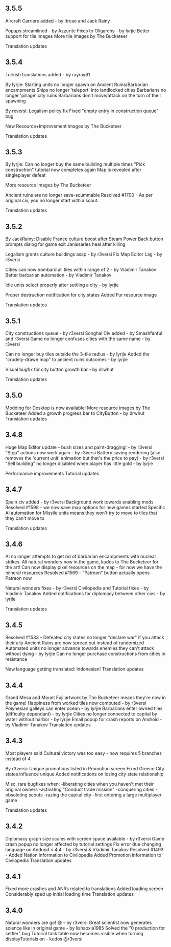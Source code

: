 ## 3.5.5

Aircraft Carriers added - by ltrcao and Jack Rainy

Popups streamlined - by Azzurite
Fixes to Oligarchy - by lyrjie
Better support for tile images
More tile images by The Bucketeer

Translation updates


## 3.5.4

Turkish translations added - by rayray61

By lyrjie:
Starting units no longer spawn on Ancient Ruins/Barbarian encampments
Ships no longer 'teleport' into landlocked cities
Barbarians no longer 'pillage' city ruins
Barbarians don't move/attack on the turn of their spawning

By reversi:
Legalism policy fix
Fixed "empty entry in construction queue" bug

New Resource+Improvement images by The Bucketeer

Translation updates

## 3.5.3

By lyrjie:
Can no longer buy the same building multiple times
"Pick construction" tutorial now completes again
Map is revealed after singleplayer defeat

More resource images by The Bucketeer

Ancient ruins are no longer save-scummable
Resolved #1700 - As per original civ, you no longer start with a scout.

Translation updates

## 3.5.2

By JackRainy:
Disable France culture boost after Steam Power
Back button prompts dialog for game exit
Janissaries heal after killing

Legalism grants culture buildings asap - by r3versi
Fix Map Editor Lag - by r3versi

Cities can now bombard all tiles within range of 2 - by Vladimir Tanakov
Better barbarian automation - by Vladimir Tanakov

Idle units select properly after settling a city - by lyrjie

Proper destruction notification for city states
Added Fur resource image

Translation updates

## 3.5.1

City constructions queue - by r3versi
Songhai Civ added - by Smashfanful and r3versi
Game no longer confuses cities with the same name - by r3versi

Can no longer buy tiles outside the 3-tile radius - by lyrjie
Added the "crudely-drawn map" to ancient ruins outcomes - by lyrjie

Visual bugfix for city button growth bar - by drwhut

Translation updates

## 3.5.0

Modding for Desktop is now available!
More resource images by The Bucketeer
Added a growth progress bar to CityButton - by drwhut
Translation updates

## 3.4.8

Huge Map Editor update - bush sizes and paint-dragging! - by r3versi
"Stop" actions now work again - by r3versi
Battery saving rendering (also removes the 'current unit' animation but that's the price to pay) - by r3versi
"Sell building" no longer disabled when player has little gold - by lyrjie

Performance improvements
Tutorial updates

## 3.4.7

Spain civ added - by r3versi
Background work towards enabling mods
Resolved #1598 - we now save map options for new games started
Specific AI automation for Missile units means they won't try to move to tiles that they can't move to

Translation updates

## 3.4.6

AI no longer attempts to get rid of barbarian encampments with nuclear strikes.
All natural wonders now in the game, kudos to The Bucketeer for the art!
Can now display pixel resources on the map - for now we have the mineral resources
Resolved #1569 - "Patreon" button actually opens Patreon now

Natural wonders fixes - by r3versi
Civilopedia and Tutorial fixes - by Vladimir Tanakov
Added notifications for diplomacy between other civs - by lyrjie

Translation updates

## 3.4.5

Resolved #1533 - Defeated city states no longer "declare war" if you attack their ally
Ancient Ruins are now spread out instead of randomized
Automated units no longer advance towards enemies they can't attack without dying - by lyrjie
Can no longer purchase constructions from cities in resistance

New language getting translated: Indonesian!
Translation updates

## 3.4.4

Grand Mesa and Mount Fuji artwork by The Bucketeer means they're now in the game!
Happiness from worked tiles now computed - by r3versi
Polynesian galleys can enter ocean - by lyrjie
Barbarians enter owned tiles (difficulty dependant) - by lyrjie
Cities no longer connected to capital by water without harbor - by lyrjie
Email popup for crash reports on Android - by Vladimir Tanakov
Translation updates

## 3.4.3

Most players said Cultural victory was too easy - now requires 5 branches instead of 4

By r3versi:
Unique promotions listed in Promotion screen
Fixed Greece City states influence unique
Added notifications on losing city state relationship

Misc. rare bugfixes when:
-liberating cities when you haven't met their original owners
-activating "Conduct trade mission"
-conquering cities
-obsoleting scouts
-razing the capital city
-first entering a large multiplayer game

Translation updates

## 3.4.2

Diplomacy graph size scales with screen space available - by r3versi
Game crash popup no longer affected by tutorial settings
Fix error due changing language on Android < 4.4 - by r3versi & Vladimir Tanakov
Resolved #1493 - Added Nation information to Civilopedia
Added Promotion information to Civilopedia
Translation updates

## 3.4.1

Fixed more crashes and ANRs related to translations
Added loading screen
Considerably sped up initial loading time
Translation updates

## 3.4.0

Natural wonders are go! :smile: - by r3versi
Great scientist now generates science like in original game - by lishaoxia1985
Solved the "0 production for settler" bug
Tutorial task table now becomes visible when turning displayTutorials on - kudos @r3versi
